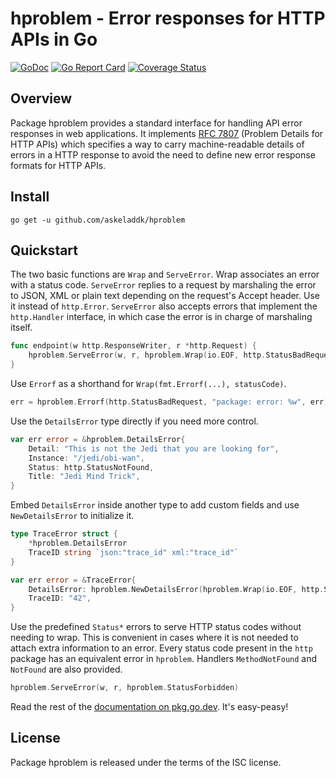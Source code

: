 # hproblem - Error responses for HTTP APIs in Go

[![GoDoc](https://godoc.org/github.com/askeladdk/hproblem?status.png)](https://godoc.org/github.com/askeladdk/hproblem)
[![Go Report Card](https://goreportcard.com/badge/github.com/askeladdk/hproblem)](https://goreportcard.com/report/github.com/askeladdk/hproblem)
[![Coverage Status](https://coveralls.io/repos/github/askeladdk/hproblem/badge.svg?branch=master)](https://coveralls.io/github/askeladdk/hproblem?branch=master)

## Overview

Package hproblem provides a standard interface for handling API error responses in web applications. It implements [RFC 7807](https://datatracker.ietf.org/doc/html/rfc7807) (Problem Details for HTTP APIs) which specifies a way to carry machine-readable details of errors in a HTTP response to avoid the need to define new error response formats for HTTP APIs.

## Install

```
go get -u github.com/askeladdk/hproblem
```

## Quickstart

The two basic functions are `Wrap` and `ServeError`. Wrap associates an error with a status code. `ServeError` replies to a request by marshaling the error to JSON, XML or plain text depending on the request's Accept header. Use it instead of `http.Error`. `ServeError` also accepts errors that implement the `http.Handler` interface, in which case the error is in charge of marshaling itself.

```go
func endpoint(w http.ResponseWriter, r *http.Request) {
    hproblem.ServeError(w, r, hproblem.Wrap(io.EOF, http.StatusBadRequest))
}
```

Use `Errorf` as a shorthand for `Wrap(fmt.Errorf(...), statusCode)`.

```go
err = hproblem.Errorf(http.StatusBadRequest, "package: error: %w", err)
```

Use the `DetailsError` type directly if you need more control.

```go
var err error = &hproblem.DetailsError{
    Detail: "This is not the Jedi that you are looking for",
    Instance: "/jedi/obi-wan",
    Status: http.StatusNotFound,
    Title: "Jedi Mind Trick",
}
```

Embed `DetailsError` inside another type to add custom fields and use `NewDetailsError` to initialize it.

```go
type TraceError struct {
    *hproblem.DetailsError
    TraceID string `json:"trace_id" xml:"trace_id"`
}

var err error = &TraceError{
    DetailsError: hproblem.NewDetailsError(hproblem.Wrap(io.EOF, http.StatusBadRequest)),
    TraceID: "42",
}
```

Use the predefined `Status*` errors to serve HTTP status codes without needing to wrap. This is convenient in cases where it is not needed to attach extra information to an error. Every status code present in the `http` package has an equivalent error in `hproblem`. Handlers `MethodNotFound` and `NotFound` are also provided.

```go
hproblem.ServeError(w, r, hproblem.StatusForbidden)
```

Read the rest of the [documentation on pkg.go.dev](https://pkg.go.dev/github.com/askeladdk/hproblem). It's easy-peasy!

## License

Package hproblem is released under the terms of the ISC license.
